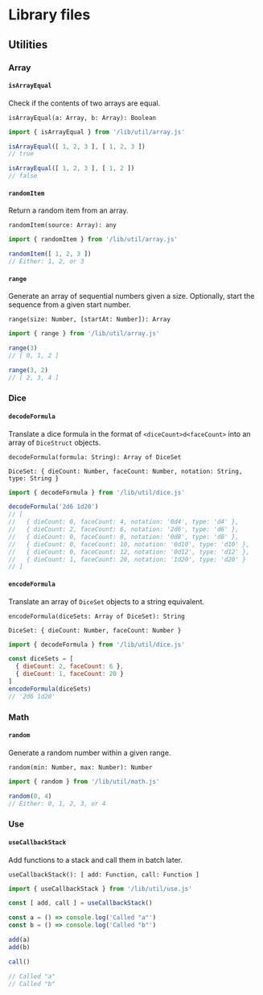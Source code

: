 # Library files

## Utilities

### Array

#### `isArrayEqual`

Check if the contents of two arrays are equal.

```
isArrayEqual(a: Array, b: Array): Boolean
```

```js
import { isArrayEqual } from '/lib/util/array.js'

isArrayEqual([ 1, 2, 3 ], [ 1, 2, 3 ])
// true

isArrayEqual([ 1, 2, 3 ], [ 1, 2 ])
// false
```

#### `randomItem`

Return a random item from an array.

```
randomItem(source: Array): any
```

```js
import { randomItem } from '/lib/util/array.js'

randomItem([ 1, 2, 3 ])
// Either: 1, 2, or 3
```

#### `range`

Generate an array of sequential numbers given a size. Optionally, start the sequence from a given start number.

```
range(size: Number, [startAt: Number]): Array
```

```js
import { range } from '/lib/util/array.js'

range(3)
// [ 0, 1, 2 ]

range(3, 2)
// [ 2, 3, 4 ]
```

### Dice

#### `decodeFormula`

Translate a dice formula in the format of `<diceCount>d<faceCount>` into an array of `DiceStruct` objects.

```
decodeFormula(formula: String): Array of DiceSet

DiceSet: { dieCount: Number, faceCount: Number, notation: String, type: String }
```

```js
import { decodeFormula } from '/lib/util/dice.js'

decodeFormula('2d6 1d20')
// [
//   { dieCount: 0, faceCount: 4, notation: '0d4', type: 'd4' },
//   { dieCount: 2, faceCount: 6, notation: '2d6', type: 'd6' },
//   { dieCount: 0, faceCount: 8, notation: '0d8', type: 'd8' },
//   { dieCount: 0, faceCount: 10, notation: '0d10', type: 'd10' },
//   { dieCount: 0, faceCount: 12, notation: '0d12', type: 'd12' },
//   { dieCount: 1, faceCount: 20, notation: '1d20', type: 'd20' }
// ]
```

#### `encodeFormula`

Translate an array of `DiceSet` objects to a string equivalent.

```
encodeFormula(diceSets: Array of DiceSet): String

DiceSet: { dieCount: Number, faceCount: Number }
```

```js
import { decodeFormula } from '/lib/util/dice.js'

const diceSets = [
  { dieCount: 2, faceCount: 6 },
  { dieCount: 1, faceCount: 20 }
]
encodeFormula(diceSets)
// '2d6 1d20'
```

### Math

#### `random`

Generate a random number within a given range.

```
random(min: Number, max: Number): Number
```

```js
import { random } from '/lib/util/math.js'

random(0, 4)
// Either: 0, 1, 2, 3, or 4
```

### Use

#### `useCallbackStack`

Add functions to a stack and call them in batch later.

```
useCallbackStack(): [ add: Function, call: Function ]
```

```js
import { useCallbackStack } from '/lib/util/use.js'

const [ add, call ] = useCallbackStack()

const a = () => console.log('Called "a"')
const b = () => console.log('Called "b"')

add(a)
add(b)

call()

// Called "a"
// Called "b"
```